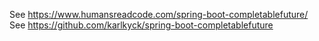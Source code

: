 See https://www.humansreadcode.com/spring-boot-completablefuture/
See https://github.com/karlkyck/spring-boot-completablefuture
